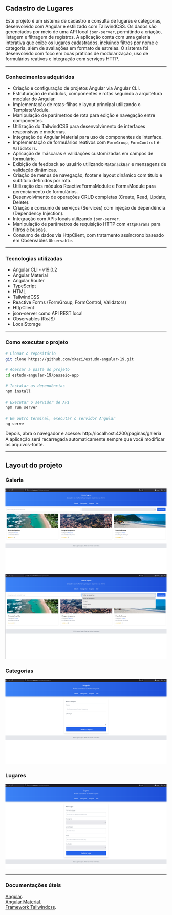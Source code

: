 ## Cadastro de Lugares

Este projeto é um sistema de cadastro e consulta de lugares e categorias, desenvolvido com Angular e estilizado com TailwindCSS. Os dados são gerenciados por meio de uma API local `json-server`, permitindo a criação, listagem e filtragem de registros. A aplicação conta com uma galeria interativa que exibe os lugares cadastrados, incluindo filtros por nome e categoria, além de avaliações em formato de estrelas. O sistema foi desenvolvido com foco em boas práticas de modularização, uso de formulários reativos e integração com serviços HTTP.

---

### Conhecimentos adquiridos

- Criação e configuração de projetos Angular via Angular CLI.
- Estruturação de módulos, componentes e rotas seguindo a arquitetura modular do Angular.
- Implementação de rotas-filhas e layout principal utilizando o TemplateModule.
- Manipulação de parâmetros de rota para edição e navegação entre componentes.
- Utilização do TailwindCSS para desenvolvimento de interfaces responsivas e modernas.
- Integração de Angular Material para uso de componentes de interface.
- Implementação de formulários reativos com `FormGroup`, `FormControl` e `Validators`.
- Aplicação de máscaras e validações customizadas em campos de formulário.
- Exibição de feedback ao usuário utilizando `MatSnackBar` e mensagens de validação dinâmicas.
- Criação de menus de navegação, footer e layout dinâmico com título e subtítulo definidos por rota.
- Utilização dos módulos ReactiveFormsModule e FormsModule para gerenciamento de formulários.
- Desenvolvimento de operações CRUD completas (Create, Read, Update, Delete).
- Criação e consumo de serviços (Services) com injeção de dependência (Dependency Injection).
- Integração com APIs locais utilizando `json-server`.
- Manipulação de parâmetros de requisição HTTP com `HttpParams` para filtros e buscas.
- Consumo de dados via HttpClient, com tratamento assíncrono baseado em Observables `Observable`.

---

### Tecnologias utilizadas

- Angular CLI - v19.0.2
- Angular Material
- Angular Router
- TypeScript
- HTML
- TailwindCSS
- Reactive Forms (FormGroup, FormControl, Validators)
- HttpClient
- json-server como API REST local
- Observables (RxJS)
- LocalStorage

---

### Como executar o projeto

```bash
# Clonar o repositório
git clone https://github.com/xXezi/estudo-angular-19.git

# Acessar a pasta do projeto
cd estudo-angular-19/passeio-app

# Instalar as dependências
npm install

# Executar o servidor de API
npm run server

# Em outro terminal, executar o servidor Angular
ng serve
```
Depois, abra o navegador e acesse: http://localhost:4200/paginas/galeria  
A aplicação será recarregada automaticamente sempre que você modificar os arquivos-fonte.

---

## Layout do projeto

### Galeria

![Galeria](https://github.com/xXezi/estudo-angular-19/blob/main/passeio-app/src/assets/img/page_1_galeria.png)
![Galeria](https://github.com/xXezi/estudo-angular-19/blob/main/passeio-app/src/assets/img/page_2_galeria.png)

### Categorias

![Categoria](https://github.com/xXezi/estudo-angular-19/blob/main/passeio-app/src/assets/img/page_3_categoria.png)

### Lugares

![Categoria](https://github.com/xXezi/estudo-angular-19/blob/main/passeio-app/src/assets/img/page_4_lugares.png)

---

### Documentações úteis

[Angular](https://angular.dev/overview).  
[Angular Material](https://material.angular.dev/).  
[Framework Tailwindcss](https://tailwindcss.com/).
